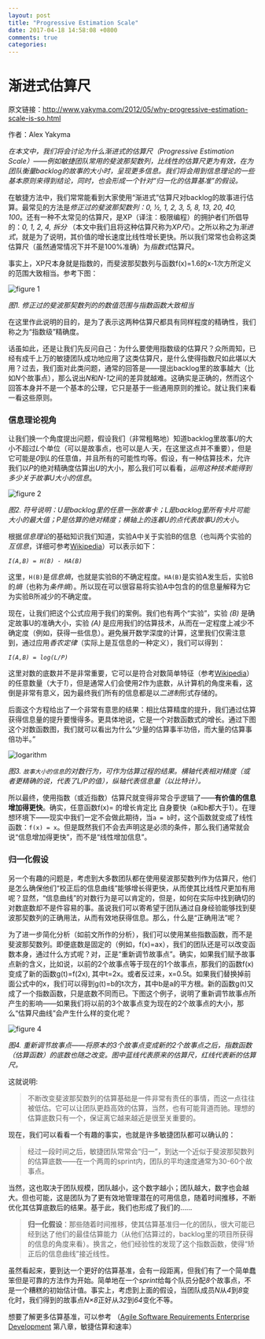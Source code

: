 ```yaml
---
layout: post
title: "Progressive Estimation Scale"
date: 2017-04-18 14:58:08 +0800
comments: true
categories:
---
```

# 渐进式估算尺

原文链接：http://www.yakyma.com/2012/05/why-progressive-estimation-scale-is-so.html

作者：Alex Yakyma

*在本文中，我们将会讨论为什么渐进式的估算尺（Progressive Estimation Scale）——例如敏捷团队常用的斐波那契数列，比线性的估算尺更为有效，在为团队衡量backlog的故事的大小时，呈现更多信息。我们将会用到信息理论的一些基本原则来得到结论，同时，也会形成一个针对“归一化的估算基准”的假设。*

在敏捷方法中，我们常常能看到大家使用“渐进式”估算尺对backlog的故事进行估算。最常见的方法是*修正过的斐波那契数列：0, ½, 1, 2, 3, 5, 8, 13, 20, 40, 100*。还有一种不太常见的估算尺，是XP（译注：极限编程）的拥护者们所倡导的：*0, 1, 2, 4, 拆分* （本文中我们且将这种估算尺称为*XP尺*）。之所以称之为*渐进式*，就是为了说明，其价值的增长速度比线性增长更快。所以我们常常也会称这类估算尺（虽然通常情况下并不是100%准确）为*指数式*估算尺。

事实上，XP尺本身就是指数的，而斐波那契数列与函数f(x)=1.6的x-1次方所定义的范围大致相当。参考下图：

![figure 1](http://4.bp.blogspot.com/-iVp2BxSk4Yc/T7QOuWzzRhI/AAAAAAAAABM/nREHx0NKwoU/s1600/Approximating+Fibonacci+with+the+Exponent.PNG)

*图1. 修正过的斐波那契数列的的数值范围与指数函数大致相当*

在这里作此说明的目的，是为了表示这两种估算尺都具有同样程度的精确性，我们称之为“指数级”精确度。

话虽如此，还是让我们先反问自己：为什么要使用指数级的估算尺？众所周知，已经有成千上万的敏捷团队成功地应用了这类估算尺，是什么使得指数尺如此堪以大用？过去，我们面对此类问题，通常的回答是——提出backlog里的故事越大（比如*N*个故事点），那么说出*N*和*N-1*之间的差异就越难。这确实是正确的，然而这个回答本身并不是一个基本的公理，它只是基于一些通用原则的推论。就让我们来看一看这些原则。

### 信息理论视角

让我们换一个角度提出问题，假设我们（非常粗略地）知道backlog里故事*U*的大小不超过*L*个单位（可以是故事点，也可以是人·天，在这里这点并不重要），但是它可能是*0*到*L*的任意值，并且所有的可能性均等。假设，有一种估算技术，允许我们以*P*的绝对精确度估算出*U*的大小，那么我们可以看看，*运用这种技术能得到多少关于故事U大小的信息*。

![figure 2](http://1.bp.blogspot.com/-YhVER_2Y_Yc/T7QPgdVnOMI/AAAAAAAAABc/q47FM32UeA0/s1600/Estimation+Precision.PNG)

*图2. 符号说明：U是backlog里的任意一张故事卡；L是backlog里所有卡片可能大小的最大值；P是估算的绝对精度；横轴上的连着U的点代表故事U的大小。*

根据*信息理论*的基础知识我们知道，实验A中关于实验B的信息（也叫两个实验的*互信息*，详细可参考[Wikipedia](https://en.wikipedia.org/wiki/Mutual_information)）可以表示如下：

*`I(A,B) = H(B) - HA(B)`*

这里，`H(B)`是*信息熵*，也就是实验B的不确定程度。`HA(B)`是实验A发生后，实验B的*熵*（也称为*条件熵*）。所以现在可以很容易将实验A中包含的的信息量解释为它为实验B所减少的不确定度。

现在，让我们把这个公式应用于我们的案例。我们也有两个“实验”，实验 *(B)* 是确定故事U的准确大小，实验 *(A)* 是应用我们的估算技术，从而在一定程度上减少不确定度（例如，获得一些信息）。避免展开数学深度的计算，这里我们仅需注意到，通过应用*香农定律*（实际上是互信息的一种定义），我们可以得到：

*`I(A,B) = log(L/P)`*

这里对数的底数并不是非常重要，它可以是符合对数简单特征（参考[Wikipedia](https://en.wikipedia.org/wiki/Logarithm#Change_of_base)）的任意数量（大于*1*），但是通常人们会使用2作为底数，从计算机的角度来看，这倒是非常有意义，因为最终我们所有的信息都是以*二进制*形式存储的。

后面这个方程给出了一个非常有意思的结果：相比估算精度的提升，我们通过估算获得信息量的提升要慢得多。更具体地说，它是一个对数函数式的增长。通过下图这个对数函数图，我们就可以看出为什么“少量的估算事半功倍，而大量的估算事倍功半。”

![logarithm](http://4.bp.blogspot.com/-zjnIclCp94I/T7QPU8Kx7qI/AAAAAAAAABU/nshBmneor7Q/s1600/logarithm.PNG)

*图3. `故事大小的信息`的对数行为，可作为估算过程的结果。横轴代表相对精度（或者更精确的说，代表了L/P的值），纵轴代表信息量（以比特计）。*

所以最终，使用指数（或近指数）估算尺就变得非常合乎逻辑了——**有价值的信息增加得更快**。确实，任意函数f(x)=  的增长肯定比   自身要快（a和b都大于1）。在理想环境下——现实中我们一定不会做此期待，当`a = b`时，这个函数就变成了线性函数：`f(x) = x`。但是既然我们不会去声明这是必须的条件，那么我们通常就会说“信息增加得更快”，而不是“线性增加信息”。

### 归一化假设

另一个有趣的问题是，考虑到大多数团队都在使用斐波那契数列作为估算尺，他们是怎么确保他们“校正后的信息曲线”能够增长得更快，从而使其比线性尺更加有用呢？显然，“信息曲线”的对数行为是可以肯定的，但是，如何在实际中找到确切的对数底数却不是件容易的事。虽说我们可以寄希望于团队通过自身经验能够找到斐波那契数列的正确用法，从而有效地获得信息。那么，什么是“正确用法”呢？

为了进一步简化分析（如前文所作的分析），我们可以使用某些指数函数，而不是斐波那契数列。即便底数是固定的（例如，f(x)=ax），我们的团队还是可以改变函数本身，通过什么方式呢？对，正是“重新调节故事点”。确实，如果我们赋予故事点新的含义，比如说，以前的2个故事点等于现在的1个故事点，那我们的函数f(x)变成了新的函数g(t)=f(2x), 其中t=2x。或者反过来，x=0.5t。如果我们替换掉前面公式中的x，我们可以得到g(t)=b的t次方，其中b是a的平方根。新的函数g(t)又成了一个指数函数，只是底数不同而已。下图这个例子，说明了重新调节故事点所产生的影响——如果我们将以前的3个故事点变为现在的2个故事点的大小，那么“估算尺曲线”会产生什么样的变化呢？

![figure 4](http://2.bp.blogspot.com/-tVv8EZDhbkE/T7QQdfbQzjI/AAAAAAAAABk/_I2Cp2tpUKE/s1600/Rescaling+the+estimation+base.PNG)

*图4. 重新调节故事点——将原本的3个故事点变成新的2个故事点之后，指数函数（估算函数）的底数也随之改变。图中蓝线代表原来的估算尺，红线代表新的估算尺。*

这就说明:

>不断改变斐波那契数列的估算基础是一件非常有责任的事情，而这一点往往被低估。它可以让团队更趋高效的估算，当然，也有可能背道而驰。理想的估算底数只有一个，保证离它越来越近是很至关重要的。

现在，我们可以看看一个有趣的事实，也就是许多敏捷团队都可以确认的：

>经过一段时间之后，敏捷团队常常会“归一”，到达一个近似于斐波那契数列的估算底数——在一个两周的sprint内，团队的平均速度通常为30-60个故事点。

当然，这也取决于团队规模，团队越小，这个数字越小；团队越大，数字也会越大。但也可能，这是团队为了更有效地管理潜在的可用信息，随着时间推移，不断优化其估算底数后的结果。基于此，我们也形成了我们的……

>**归一化假设**：那些随着时间推移，使其估算基准归一化的团队，很大可能已经到达了他们的最佳估算能力（从他们估算过的，backlog里的项目所获得的信息的角度来看）。换言之，他们经验性的发现了这个指数函数，使得“矫正后的信息曲线”接近线性。

虽然看起来，要到达一个更好的估算基准，会有一段距离，但我们有了一个简单蠢笨但是可靠的方法作为开始。简单地在一个*sprint*给每个队员分配*8*个故事点，不是一个糟糕的初始估计值。事实上，考虑到上面的假设，当团队成员*N*从*4*到*8*变化时，我们得到的故事点*N×8*正好从*32*到*64*变化不等。

想要了解更多估算基准，可以参考 （[Agile Software Requirements Enterprise Development](http://www.amazon.com/Agile-Software-Requirements-Enterprise-Development/dp/0321635841) 第八章，敏捷估算和速率）
